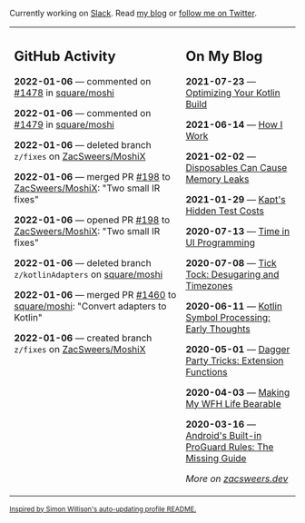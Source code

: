 Currently working on [Slack](https://slack.com/). Read [my blog](https://zacsweers.dev/) or [follow me on Twitter](https://twitter.com/ZacSweers).

<table><tr><td valign="top" width="60%">

## GitHub Activity
<!-- githubActivity starts -->
**2022-01-06** — commented on [#1478](https://github.com/square/moshi/issues/1478#issuecomment-1006915564) in [square/moshi](https://github.com/square/moshi)

**2022-01-06** — commented on [#1479](https://github.com/square/moshi/issues/1479#issuecomment-1006915278) in [square/moshi](https://github.com/square/moshi)

**2022-01-06** — deleted branch `z/fixes` on [ZacSweers/MoshiX](https://github.com/ZacSweers/MoshiX)

**2022-01-06** — merged PR [#198](https://github.com/ZacSweers/MoshiX/pull/198) to [ZacSweers/MoshiX](https://github.com/ZacSweers/MoshiX): "Two small IR fixes"

**2022-01-06** — opened PR [#198](https://github.com/ZacSweers/MoshiX/pull/198) to [ZacSweers/MoshiX](https://github.com/ZacSweers/MoshiX): "Two small IR fixes"

**2022-01-06** — deleted branch `z/kotlinAdapters` on [square/moshi](https://github.com/square/moshi)

**2022-01-06** — merged PR [#1460](https://github.com/square/moshi/pull/1460) to [square/moshi](https://github.com/square/moshi): "Convert adapters to Kotlin"

**2022-01-06** — created branch `z/fixes` on [ZacSweers/MoshiX](https://github.com/ZacSweers/MoshiX)
<!-- githubActivity ends -->
</td><td valign="top" width="40%">

## On My Blog
<!-- blog starts -->
**2021-07-23** — [Optimizing Your Kotlin Build](https://www.zacsweers.dev/optimizing-your-kotlin-build/)

**2021-06-14** — [How I Work](https://www.zacsweers.dev/how-i-work/)

**2021-02-02** — [Disposables Can Cause Memory Leaks](https://www.zacsweers.dev/disposables-can-cause-memory-leaks/)

**2021-01-29** — [Kapt's Hidden Test Costs](https://www.zacsweers.dev/kapts-hidden-test-costs/)

**2020-07-13** — [Time in UI Programming](https://www.zacsweers.dev/time-in-ui/)

**2020-07-08** — [Tick Tock: Desugaring and Timezones](https://www.zacsweers.dev/ticktock-desugaring-timezones/)

**2020-06-11** — [Kotlin Symbol Processing: Early Thoughts](https://www.zacsweers.dev/kotlin-symbol-processor-early-thoughts/)

**2020-05-01** — [Dagger Party Tricks: Extension Functions](https://www.zacsweers.dev/dagger-party-tricks-extension-functions/)

**2020-04-03** — [Making My WFH Life Bearable](https://www.zacsweers.dev/making-wfh-life-bearable/)

**2020-03-16** — [Android's Built-in ProGuard Rules: The Missing Guide](https://www.zacsweers.dev/android-proguard-rules/)
<!-- blog ends -->
_More on [zacsweers.dev](https://zacsweers.dev/)_
</td></tr></table>

<sub><a href="https://simonwillison.net/2020/Jul/10/self-updating-profile-readme/">Inspired by Simon Willison's auto-updating profile README.</a></sub>